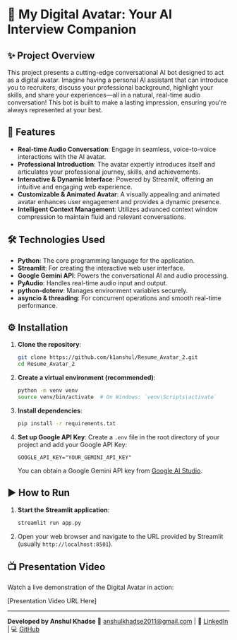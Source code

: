 # 🎤 My Digital Avatar: Your AI Interview Companion

## ✨ Project Overview

This project presents a cutting-edge conversational AI bot designed to act as a digital avatar. Imagine having a personal AI assistant that can introduce you to recruiters, discuss your professional background, highlight your skills, and share your experiences—all in a natural, real-time audio conversation! This bot is built to make a lasting impression, ensuring you're always represented at your best.

## 🚀 Features

-   **Real-time Audio Conversation**: Engage in seamless, voice-to-voice interactions with the AI avatar.
-   **Professional Introduction**: The avatar expertly introduces itself and articulates your professional journey, skills, and achievements.
-   **Interactive & Dynamic Interface**: Powered by Streamlit, offering an intuitive and engaging web experience.
-   **Customizable & Animated Avatar**: A visually appealing and animated avatar enhances user engagement and provides a dynamic presence.
-   **Intelligent Context Management**: Utilizes advanced context window compression to maintain fluid and relevant conversations.

## 🛠️ Technologies Used

-   **Python**: The core programming language for the application.
-   **Streamlit**: For creating the interactive web user interface.
-   **Google Gemini API**: Powers the conversational AI and audio processing.
-   **PyAudio**: Handles real-time audio input and output.
-   **python-dotenv**: Manages environment variables securely.
-   **asyncio & threading**: For concurrent operations and smooth real-time performance.

## ⚙️ Installation

1.  **Clone the repository**:
    ```bash
    git clone https://github.com/k1anshul/Resume_Avatar_2.git
    cd Resume_Avatar_2
    ```

2.  **Create a virtual environment (recommended)**:
    ```bash
    python -m venv venv
    source venv/bin/activate  # On Windows: `venv\Scripts\activate`
    ```

3.  **Install dependencies**:
    ```bash
    pip install -r requirements.txt
    ```

4.  **Set up Google API Key**:
    Create a `.env` file in the root directory of your project and add your Google API Key:
    ```
    GOOGLE_API_KEY="YOUR_GEMINI_API_KEY"
    ```
    You can obtain a Google Gemini API key from [Google AI Studio](https://aistudio.google.com/app/apikey).

## ▶️ How to Run

1.  **Start the Streamlit application**:
    ```bash
    streamlit run app.py
    ```

2.  Open your web browser and navigate to the URL provided by Streamlit (usually `http://localhost:8501`).

## 📺 Presentation Video

Watch a live demonstration of the Digital Avatar in action:

[Presentation Video URL Here]

---
**Developed by Anshul Khadse**
📧 anshulkhadse2011@gmail.com | 🔗 [LinkedIn](https://www.linkedin.com/in/k1anshul) | 💻 [GitHub](https://github.com/k1anshul)
